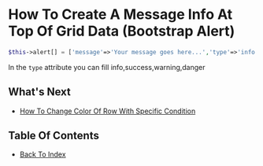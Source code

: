 # How To Create A Message Info At Top Of Grid Data (Bootstrap Alert)

```php
$this->alert[] = ['message'=>'Your message goes here...','type'=>'info'];
```
In the `type` attribute you can fill info,success,warning,danger

## What's Next
- [How To Change Color Of Row With Specific Condition](./how-custom-color-row.md)

## Table Of Contents
- [Back To Index](./index.md)